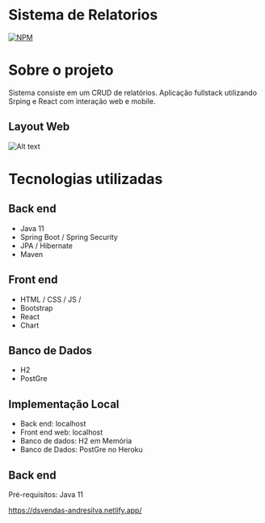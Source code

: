 # Sistema de Relatorios

[![NPM](https://img.shields.io/npm/l/react)](https://github.com/andresilvape/eventos/blob/add-license-1/LICENSE)

# Sobre o projeto

Sistema consiste em um CRUD de relatórios. Aplicação fullstack utilizando Srping e React com interação web e mobile.

## Layout Web
![Alt text](https://github.com/andresilvape/eventos/blob/master/docs/sds3.JPG?raw=true "Title")

# Tecnologias utilizadas
## Back end
- Java 11
- Spring Boot / Spring Security
- JPA / Hibernate
- Maven

## Front end
- HTML / CSS / JS / 
- Bootstrap
- React
- Chart

## Banco de Dados
- H2
- PostGre

## Implementação Local
- Back end: localhost
- Front end web: localhost
- Banco de dados: H2 em Memória
- Banco de Dados: PostGre no Heroku

## Back end
Pré-requisitos: Java 11

https://dsvendas-andresilva.netlify.app/
